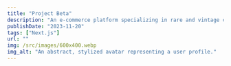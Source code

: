```yaml
---
title: "Project Beta"
description: "An e-commerce platform specializing in rare and vintage computer components."
publishDate: "2023-11-20"
tags: ["Next.js"]
url: ""
img: /src/images/600x400.webp
img_alt: "An abstract, stylized avatar representing a user profile."
---
```

